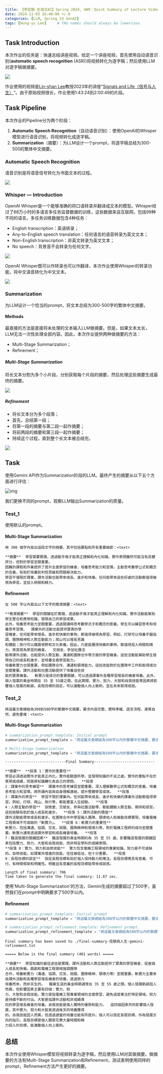 ```yaml
---
title: 【李宏毅-生成式AI】Spring 2024, HW9：Quick Summary of Lecture Video
date: 2024-11-03 16:40:00 +/-8
categories: [LLM, Spring 24 GenAI]
tags: [Hung-yi Lee]     # TAG names should always be lowercase
---
```


## Task Introduction

本次作业的任务是：快速总结讲座视频。给定一个讲座视频，首先使用自动语音识别(**automatic speech recognition** (ASR))将视频转化为逐字稿；然后使用LLM对逐字稿做摘要。

![](../assets/images/Hung-yi_Lee/hw9-1.png)

作业使用的视频是[Lin-shan Lee](https://linshanlee.com/)教授2023年的讲座”[Signals and Life（信号与人生）](https://www.youtube.com/watch?v=MxoQV4M0jY8)“。由于原始视频很长，作业使用1:43:24到2:00:49的片段。

## Task Pipeline

本次作业的Pipeline分为两个阶段：

1. **Automatic Speech Recognition**（自动语音识别）：使用OpenAI的Whisper模型进行语音识别，将视频转化成逐字稿。
2. **Summarization**（摘要）：为LLM设计一个prompt，将逐字稿总结为300-500的繁体中文摘要。

### Automatic Speech Recognition

语音识别是将语音信号转化为书面文本的过程。

![](../assets/images/Hung-yi_Lee/hw9-2.PNG)

### Whisper — Introduction

OpenAI Whisper是一个能够准确的将口语转录并翻译成文本的模型。Whisper经过了68万小时的多语言多任务监督数据的训练，这些数据来自互联网，包括99种不同的语言。多任务训练数据包含4种任务：

- English transcription：英语转录；
- Any-to-English speech translation：任何语言的语音转录为英文文本；
- Non-English transcription：非英文转录为英文文本；
- No speech：背景音不会转录为任何文字。



![](../assets/images/Hung-yi_Lee/hw9-3.PNG)

OpenAI Whisper既可以作转录也可以作翻译，本次作业使用Whisper的转录功能，将中文语音转化为中文文本。

![](../assets/images/Hung-yi_Lee/hw9-4.PNG)

### Summarization

为LLM设计一个恰当的prompt，将文本总结为300-500字的繁体中文摘要。

#### Methods

最直接的方法是直接将未处理的文本输入LLM做摘要。但是，如果文本太长，LLM无法一次性处理全部内容。因此，本次作业提供两种做摘要的方法：

- Multi-Stage Summarization；
- Refinement；

##### Multi-Stage Summarization

将长文本分割为多个小片段，分别获取每个片段的摘要，然后处理这些摘要生成最终的摘要。

![](../assets/images/Hung-yi_Lee/hw9-5.PNG)

##### Refinement

- 将长文本分为多个段落；
- 首先，总结第一段；
- 将第一段的摘要与第二段一起作摘要；
- 将前两段的摘要和第三段一起作摘要；
- 持续这个过程，直到整个长文本被总结完。

![](../assets/images/Hung-yi_Lee/hw9-6.PNG)

## Task

使用Gemini API作为Summarization阶段的LLM。最终产生的摘要从以下五个方面进行评估：

![img](https://lh7-rt.googleusercontent.com/slidesz/AGV_vUeIz2PULfNc58a3iaQDKwXsRdTio6X8hmShD62vIWmmf3Vjt5e3u4fSL8LahcTgqBzDTYbgrkZNWPF-6ChUvEJREiV--Z1T_mwEqfV-DEc0b7Qsc9F6QWpTf5CURc1U02xognYHX90w1l10fiZGgYAxa7Y5rwrN=s2048?key=N839_KwkL0zYG3DCtXnl9A)

我们更换不同的prompt，观察LLM输出Summarization的质量。

### Test_1

使用默认的prompt。

#### Multi-Stage Summarization

```
用 300 個字內寫出這段文字的摘要，其中包括要點和所有重要細節：<text>
```

```
**摘要**  學習需要實踐，透過動手做才能真正理解和內化知識。實作表現雖然可能沒有具體評分，但對於學習至關重要。
困難的課程和作業提供了提升全面學習的機會，培養思考能力和習慣。主動思考數學公式和概念的含義，有助於培養批判性思維和問題解決能力。
學習不僅限於課業，課外活動也能帶來成長、進步和快樂。任何能帶來這些好處的活動都值得被視為學習，並投入時間和精力。
```

#### Refinement

```
在 500 字以內寫出以下文字的簡潔摘要：<text>
```

```
**簡潔摘要**  學習的關鍵在於實踐，透過動手做才能真正理解和內化知識。實作活動能幫助學生整合和應用知識，發現自己的學習成果。
此外，培養思考能力至關重要，透過閱讀時思考數學式子和概念的意義，學生可以練習思考和培養思考習慣。  課業外的活動也能提供寶貴的學
習機會，任何能帶來增長、進步和快樂的事物，都值得被視為學習。例如，打球可以培養手腦協調、團隊精神和人際互動能力；爬山可以增長見識
和體能；旅行可以擴展視野和文化素養。因此，凡是能獲得快樂的事物，都值得投入時間和精力，將其視為學習的機會。  交朋友、參加社團活
動等課外活動，也能提供人際互動、溝通和團隊合作等方面的學習機會。這些活動能幫助學生發現自己的成長和進步，並培養全面學習能力。  
培養軟實力也很重要，例如團隊合作、溝通和領導能力。這些技能對於在團隊中工作和取得成功至關重要。課外活動和社團活動提供了培養這些技
能的寶貴機會。  軟實力是成功的重要關鍵，可以透過課業外各種學習增長的機會培養。此外，個人發展的黃金時期在 35 至 55歲之間，在此期間，實力、努力、大智和自我技能等因素將影響個人發展的軌跡。長程目標的設定，可以激勵個人向上衝刺，並在未來取得成就。
```

### Test_2

```
將這篇文章總結為300到500字的繁體中文摘要，要求内容完整、實時準確、語言流程、連貫自然、避免重複：<text>
```

#### Multi-Stage Summarization

```python
# summarization_prompt_template: Initial prompt
summarization_prompt_template = "將這篇文章總結為300字以内的繁體中文摘要，要求内容完整、實時準確、語言流程、連貫自然、避免重複：<text>" # @param {type:"string"}

# Multi-Stage Summarization
summarization_prompt_template = "將這篇文章總結為500字以内的繁體中文摘要，要求内容完整、實時準確、語言流程、連貫自然、避免重複：<text>" # @param {type:"string"}
```

```
----------------------------Final Summary----------------------------

**摘要**  **段落 1：實作的重要性**
學習必須透過實作才能真正內化。實作能驗證所學，並發現知識的不足之處。實作的重點不在於表現或成績，而是將知識轉化為自己的學問。  **段落
2：課業中的思考練習**  課業中的思考練習至關重要。深入理解數學公式和概念的意義，培養思考能力和習慣。將所讀內容與自身理解連結，提升整體學習成效。  **段落
3：課業外的學習**  學習不限於課業內。任何能帶來成長、進步和快樂的課業外活動都值得學習。例如，打球、爬山、旅行等，都能豐富人生經驗。  **段落
4：人際互動的學習**  談戀愛、交朋友、參與社團活動等，都能體驗人際互動、期待和感受。這些經驗有助於個人成長和進步。  **段落 5：課外活動的價值**
課外活動能帶來成長和進步。在團隊合作中學習融入團隊、領導他人和推動目標實現，培養電機工程領域不可或缺的「軟實力」。  **段落 6：軟實力的重要性**
軟實力，包括溝通、協調、交友、說服、團隊精神和領導力等，對於電機工程師的成功至關重要。軟實力通常透過課外學習和成長機會培養。  **段落
7：職涯發展的關鍵因素**  職涯發展的黃金時期約為 35 至 55 歲。影響職涯發展的關鍵因素包括實力、努力、大智和自我技能，而非特定學科的成績表現。
**段落 8：實力、努力和自修技能**  實力包含電機工程領域的專業知識。努力是不可或缺的。自修技能，如課業外增進的技能，往往被低估，但十分重要。  **段落
9：長程目標的設定**  設定長程目標有助於個人保持動力和專注。長程目標應具有意義、可行、有時間框架和明確性。明確且有意義的長程目標能帶來成就感。

Length of final summary: 706
Time taken to generate the final summary: 11.67 sec.
```

使用'Multi-Stage Summarization'的方法，Gemini生成的摘要超过了500字，虽然我们在prompt中明确要求了500字以内。

#### Refinement

```python
# summarization_prompt_template: Initial prompt
summarization_prompt_template = "將這篇文章總結為300字以内的繁體中文摘要，要求内容完整、實時準確、語言流程、連貫自然、避免重複：<text>" # @param {type:"string"}

# summarization_prompt_refinement_template: Refinement prompt.
summarization_prompt_refinement_template = "將這篇文章總結為500字以内的繁體中文摘要，要求内容完整、實時準確、語言流程、連貫自然、避免重複：<text>" # @param {type:"string"}

```

```
Final summary has been saved to ./final-summary-信號與人生-gemini-refinement.txt

===== Below is the final summary (401 words) =====

**摘要**  學習知識的最佳途徑是實踐，課外活動和人際互動提供了寶貴的學習機會，促進個人成長和快樂。戲劇和電機工程領域強調團隊
合作，培養軟實力（溝通、協調、交友、說服、團隊精神、領導力等）至關重要。軟實力主要來自課外活動和各種學習增長機會的培養，透過努力
培養而來，而非天生的。  職業生涯的黃金時期通常在 35 至 55 歲之間。個人發展軌跡因人而異，但影響因素主要有四個：實力、努
力、大智和自我技能。實力是指電機工程專業領域的全面學習，避免過度專注於特定領域。努力是持續不斷的付出。大智是指課外活動和非成績導
向的學習增長機會的培養。自我技能是個人獨特的優勢和能力。  這四個因素共同影響個人發展，其中實力、努力和大智是透過後天的培養獲得
的。自我技能因人而異，但透過適當的培養也能有所提升。個人可以設定長程目標，作為發展方向的指引。長程目標是個人願意花費大量時間和精
力投入的目標，能激勵個人向上衝刺。
```

## 总结

本次作业使用Whisper模型将视频转录为逐字稿，然后使用LLM对其做摘要。做摘要的方法有Multi-Stage Summarization和Refinement，测试表明使用同样的prompt，Refinement方法产生更好的摘要。
